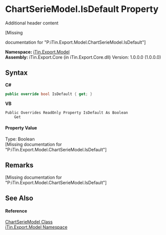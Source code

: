 # ChartSerieModel.IsDefault Property 
Additional header content 

\[Missing <summary> documentation for "P:iTin.Export.Model.ChartSerieModel.IsDefault"\]

**Namespace:**&nbsp;<a href="ef57ffcc-e95e-b212-5a46-9aa6f5a3511f">iTin.Export.Model</a><br />**Assembly:**&nbsp;iTin.Export.Core (in iTin.Export.Core.dll) Version: 1.0.0.0 (1.0.0.0)

## Syntax

**C#**<br />
``` C#
public override bool IsDefault { get; }
```

**VB**<br />
``` VB
Public Overrides ReadOnly Property IsDefault As Boolean
	Get
```


#### Property Value
Type: Boolean<br />\[Missing <value> documentation for "P:iTin.Export.Model.ChartSerieModel.IsDefault"\]

## Remarks
\[Missing <remarks> documentation for "P:iTin.Export.Model.ChartSerieModel.IsDefault"\]

## See Also


#### Reference
<a href="2d59a018-86fd-e2a2-ce65-d001fb8d7888">ChartSerieModel Class</a><br /><a href="ef57ffcc-e95e-b212-5a46-9aa6f5a3511f">iTin.Export.Model Namespace</a><br />